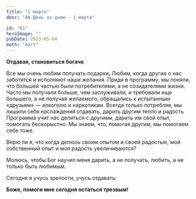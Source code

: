 ```yaml
---
title: "1 марта"
desc: "АА День за днем - 1 марта"

id: "61"
heroImage: ""
pubDate: 2023-05-04
moth: "mart"
---
```


**Отдавая, становиться богаче**

Все мы очень любим получать подарки, Любим, когда другие о нас заботятся и
исполняют наши желания. Придя в программу, мы поняли, что большей частью были
потребителями, а не созидателями жизни. Часто мы получали больше, чем
заслуживали, и требовали еще большего, а не получая желаемого, обращались к
испытанным «друзьям» — алкоголю и наркотикам. Всегда только потребляя, мы
лишили себя наслаждения отдавать, дарить другим тепло и радость Программа учит
нас делиться с другими, дарить им свой опыт, помогать бескорыстно. Мы знаем,
что, помогая другим, мы помогаем себе тоже.

Верю ли я, что когда делюсь своим опытом и своей радостью, мой собственный
опыт и моя радость увеличиваются?

Молюсь, чтобы Бог научил меня дарить, а не получать, любить, а не только быть
любимым.

Сегодня я учусь зрелости, учусь отдавать:

**Боже, помоги мне сегодня остаться трезвым!**
